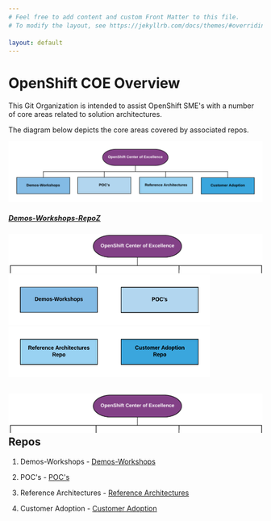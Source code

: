```yaml
---
# Feel free to add content and custom Front Matter to this file.
# To modify the layout, see https://jekyllrb.com/docs/themes/#overriding-theme-defaults

layout: default
---
```


OpenShift COE Overview
====================================
This Git Organization is intended to assist OpenShift SME's with a number of core areas related to solution architectures.

The diagram below depicts the core areas covered by associated repos.

   ![OpenShift Center of Excellence Project Overview](docs/images/header-overview.png?raw=true "OpenShift Center of Excellence Project Overview")  
   ##### [Demos-Workshops-RepoZ](https://github.com/ocp-coe/demos-workshops/)  

   <a href="https://github.com/ocp-coe/overview" target="_blank"><img src="docs/images/light-overview.png" alt="Overview" width="1000"></a>
   <a href="https://github.com/ocp-coe/demos-workshops" target="_blank"><img src="docs/images/demo-workshop.png" alt="Demo Workshopts" width="200" height="100" border="0"></a><a href="https://github.com/ocp-coe/pocs" target="_blank"><img src="docs/images/poc.png" alt="Proof of Concepts" width="200" height="100" border="0"></a><a href="https://github.com/ocp-coe/reference-architectures" target="_blank"><img src="docs/images/ref-arch-repo.png" alt="Reference Architectures Repo" width="200" height="100" border="0"></a><a href="https://github.com/ocp-coe/customer-adoption" target="_blank"><img src="docs/images/customer-adoption.png" alt="Customer Adoption Repo" width="200" height="100" border="0"></a>  


   <a href="https://github.com/ocp-coe/overview" target="_blank"><img src="docs/images/light-overview.png" alt="Overview"></a>
Repos
--------

1. Demos-Workshops - [Demos-Workshops](https://github.com/ocp-coe/demos-workshops/)

2. POC's - [POC's](https://github.com/ocp-coe/pocs/)

3. Reference Architectures - [Reference Architectures](https://github.com/ocp-coe/reference-architectures/)

4. Customer Adoption - [Customer Adoption](https://github.com/ocp-coe/customer-adoption/)
